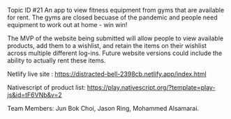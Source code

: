 Topic ID #21 An app to view fitness equipment from gyms that are available for rent. The gyms are closed becuase of the pandemic and people need equipment to work out at home - win win!

The MVP of the website being submitted will allow people to view available products, add them to a wishlist, and retain the items on their wishlist across multiple different log-ins.  Future website versions could include the ability to actually rent these items.

Netlify live site : https://distracted-bell-2398cb.netlify.app/index.html

Nativescript of product list: https://play.nativescript.org/?template=play-js&id=tF6VNb&v=2

Team Members: Jun Bok Choi, Jason Ring, Mohammed Alsamarai.
